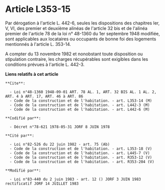 # Article L353-15

Par dérogation à l'article L. 442-6, seules les dispositions des chapitres Ier, V, VI, des premier et deuxième alinéas de
l'article 32 bis et de l'alinéa premier de l'article 78 de la loi n° 48-1360 du 1er septembre 1948 modifiée, sont applicables
aux locataires ou occupants de bonne foi des logements mentionnés à l'article L. 353-14.

A compter du 13 novembre 1982 et nonobstant toute disposition ou stipulation contraire, les charges récupérables sont
exigibles dans les conditions prévues à l'article L. 442-3.

**Liens relatifs à cet article**

	**Cite**:

	  - Loi n°48-1360 1948-09-01 ART. 78 AL. 1, ART. 32 BIS AL. 1 AL. 2, ART. 4 à ART. 17, ART. 46 à ART. 86
	  - Code de la construction et de l'habitation. - art. L353-14 (M)
	  - Code de la construction et de l'habitation. - art. L442-3 (M)
	  - Code de la construction et de l'habitation. - art. L442-6 (M)

	**Codifié par**:

	  - Décret n°78-621 1978-05-31 JORF 8 JUIN 1978

	**Cité par**:

	  - Loi n°82-526 du 22 juin 1982 - art. 75 (Ab)
	  - Code de la construction et de l'habitation. - art. L353-18 (V)
	  - Code de la construction et de l'habitation. - art. L445-7 (V)
	  - Code de la construction et de l'habitation. - art. R353-12 (V)
	  - Code de la construction et de l'habitation. - art. R353-204 (V)

	**Modifié par**:

	  - Loi n°83-440 du 2 juin 1983 - art. 12 () JORF 3 JUIN 1983 rectificatif JORF 14 JUILLET 1983
